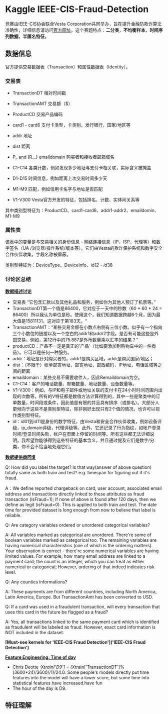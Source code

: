 # Kaggle IEEE-CIS-Fraud-Detection

竞赛由IEEE-CIS协会联合Vesta Corporation共同举办，旨在提升金融防欺诈算法准确性，详细信息请访问[官方网址](https://www.kaggle.com/c/ieee-fraud-detection/overview)。这个赛题特点：**二分类**，**不均衡样本**，**时间序列数据**，**半匿名特征**。

## 数据信息

官方提供交易数据表（Transaction）和属性数据表（Identity）。

### 交易表

- TransactionDT 相对时间戳

- TransactionAMT 交易额（$）

- ProductCD 交易产品编码

- card1 - card6 支付卡类型，卡类别，发行银行，国家/地区等

- addr 地址

- dist  距离

- P_ and (R__) emaildomain 购买者和接收者邮箱域名

- C1-C14 各类计数，例如发现多少地址与支付卡相关联，实际含义被掩盖

- D1-D15 时间信息，例如距离上次交易时间多少天

- M1-M9 匹配，例如信用卡名字与地址是否匹配

- V1-V300 Vesta官方开发的特征，包括排名、计数、实体间关系等

其中类别型特征为：ProductCD、card1-card6、addr1-addr2、emaildomin、M1-M9

### 属性表

该表中的变量是与交易相关的身份信息 - 网络连接信息（IP，ISP，代理等）和数字签名（UA /浏览器/操作系统/版本等）。它们由Vesta的欺诈保护系统和数字安全合作伙伴收集，字段名称被屏蔽。

类别型特征为：DeviceType、DeviceInfo、id*12 - id*38

### 讨论区总结

**[数据描述讨论](https://www.kaggle.com/c/ieee-fraud-detection/discussion/101203)**

- 交易表 “它包含汇款以及其他礼品和服务，例如你为其他人预订了机票等。”
- TransactionDT第一个值是86400，它对应于一天中的秒数（60 * 60 * 24 = 86400）所以我认为单位是秒。使用这个，我们知道数据跨越6个月，因为最大值是15811131，这对应于第183天。“
- TransactionAMT：“某些交易金额在小数点右侧有三位小数。似乎有一个指向三个小数位的链接以及一个空白的addr1和addr2字段。是否有可能这些是外国交易，例如，第12行中的75.887是外币数量乘以汇率的结果？“
- productCD：产品不一定是真正的'产品'（比如要添加到购物车中的一件商品）。它可以是任何一种服务。
- addr：地址是针对购买者的，addr1是购买区域，addr是购买国家/地区；
- dist：（不限于）帐单邮寄地址，邮寄地址，邮政编码，IP地址，电话区域等之间的距离
- emaildomain：某些交易不需要收件人，因此Remaildomain为空。
- C1-C14：客户的电话数量、邮箱数量、地址数量、设备数量等。
- V1-V300：例如，与IP和电子邮件或地址关联的支付卡在24小时时间范围内出现的次数等，所有的V特征都是数值方法计算得到的，其中一些是聚类中的订单数量，时间段或条件，因此值是有限的并且具有排序（或排名）。大部分人更倾向于这些不是类别型特征，除非刚好出现只有2个值的情况，也许可以视作类别型特征。
- id：id01到id11是身份的数字特征，由Vesta和安全合作伙伴收集，例如设备评级，ip_domain评级，代理评级等。此外，它还记录了行为指纹，如帐户登录时间/登录时间失败，帐户在页面上停留的时间等。所有这些都无法详细说明。我希望你能够得到这些特征的基本含义，并且通过提及它们是数字/分类，你不会不恰当地处理它们。

**[数据提供商回复](https://www.kaggle.com/c/ieee-fraud-detection/discussion/100304#latest-590684)**

Q: How did you label the target? Is that way(answer of above question) totally same as both train and test? e.g. timespan for figuring out if it's fraud.

A：We define reported chargeback on card, user account, associated email address and transactions directly linked to these attributes as fraud transaction (isFraud=1); If none of above is found after 120 days, then we define as legit (isFraud=0). This is applied to both train and test. The date time for provided dataset is long enough from now to believe that label is reliable.

Q: Are category variables ordered or unordered categorical variables? 

A: All variables marked as categorical are unordered. There're some of boolean variables marked as categorical too. The remaining variables are having numerical characteristics (one of which is the ordering matters). Your observation is correct - there're some numerical variables are having limited values. For example, how many email address are linked to a payment card; the count is an integer, which you can treat as either numerical or categorical; However, ordering of that indeed indicates risk level.

Q: Any counties informations?

A: These payments are from different countries, including North America, Latin America, Europe. But TransactionAmt has been converted to USD.

Q: If a card was used in a fraudulent transaction, will every transaction that uses this card in the future be flagged as a fraud?

A: Yes, all transactions linked to the same payment card which is identified as fraudulent will be labeled as fraud. However, exact card information is NOT included in the dataset.

**[Must-see kernels for 'IEEE-CIS Fraud Detection']('IEEE-CIS Fraud Detection')**

[**Feature Engineering: Time of day**](https://www.kaggle.com/c/ieee-fraud-detection/discussion/100400#latest-616798)

- Chris Deotte :X*train['D9'] = (X*train['TransactionDT']%(3600*24)/3600//1)/24.0.
  Some people's models directly put time features into the model will have a lower score, but some time into statistical features have increased.have fun
- The hour of the day is D9.

## 特征理解




